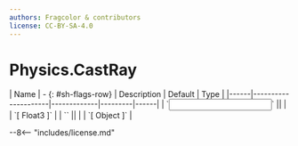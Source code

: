 ```yaml
---
authors: Fragcolor & contributors
license: CC-BY-SA-4.0
---
```



# Physics.CastRay

<div class="sh-parameters" markdown="1">
| Name | - {: #sh-flags-row} | Description | Default | Type |
|------|---------------------|-------------|---------|------|
| `<input>` || | | `[ Float3 ]` |
| `<output>` || | | `[ Object ]` |

</div>



--8<-- "includes/license.md"
